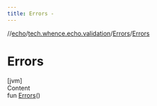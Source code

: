 ```yaml
---
title: Errors -
---
```

//[echo](../../index.md)/[tech.whence.echo.validation](../index.md)/[Errors](index.md)/[Errors](-errors.md)



# Errors  
[jvm]  
Content  
fun [Errors](-errors.md)()  



